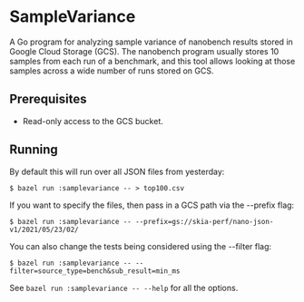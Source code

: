 # SampleVariance

A Go program for analyzing sample variance of nanobench results stored in Google
Cloud Storage (GCS). The nanobench program usually stores 10 samples from each
run of a benchmark, and this tool allows looking at those samples across a wide
number of runs stored on GCS.

## Prerequisites

- Read-only access to the GCS bucket.

## Running

By default this will run over all JSON files from yesterday:

    $ bazel run :samplevariance -- > top100.csv

If you want to specify the files, then pass in a GCS path via the --prefix flag:

    $ bazel run :samplevariance -- --prefix=gs://skia-perf/nano-json-v1/2021/05/23/02/

You can also change the tests being considered using the --filter flag:

    $ bazel run :samplevariance -- --filter=source_type=bench&sub_result=min_ms

See `bazel run :samplevariance -- --help` for all the options.
